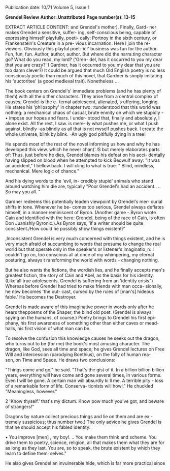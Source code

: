Publication date: 10/71
Volume 5, Issue 1

**Grendel Review**
**Author: Unattributed**
**Page number(s): 13-15**

EXTRACT ARTICLE CONTENT:
and Grendel's mother). Finally, Gard-
ner makes Grendel a sensitive, suffer-
ing, self-conscious being, capable of 
expressing himself playfully, poeti-
cally: Portnoy in the sixth century, 
or Frankenstein's Creature in a pre-
vious incarnation. Here I join the re-
viewers. Obviously this playful poet-
ic!' business was fun for the author. Fun, 
fun, fun. Author, author, author. But 
where did the narra.ting character go? 
What do you read, my lord? ('Gren-
del, has it occurred to you my dear 
that you are crazy?' I Gardner, has it 
occurred to you my dear that you 
are too damn clever?) It could be 
argued that much Old English poetry 
is no less consciously poetic than much 
of this novel, that Gardner is simply 
imitating his 'auctoritee' (a good 
medieval trait). Nonetheless ... 

The book centers on Grendel's' 
immediate problems (and he has 
plenty of them) with all the o ther 
characters. They arise from a central 
complex of causes; Grendel is the e-
ternal adolescent, alienated, s·uffering, 
longing. He states his 'philosophy' in 
chapter two: 
:tunderstood that this world was 
nothing: a mechanical chaos of casual, 
brute enmity on which we stupidly -
• 
impose our hopes and fears. I under-
stood that, finally and absolutely, I 
alone exist. All the rest, I saw. is mere-
ly what pushes me, or what I push 
against, blindly -as blindly as all that 
is not myself pushes back. I create the 
whole universe, blink by blink. -An 
ugly god pitifully dying in a tree! 

He spends most of the rest of the 
novel informing us how and why he 
has developed this view. which he 
never chan('.!S but merely elaborates 
parts of: Thus, just before he dies, 
Grendel blames his defeat on his acci-
dentally having slipped on blood when 
he attempted to kick Beowulf away: 
"It was an accident," I bellow back. 
I will cling to what is true. " Blind, 
mindless, mechanical. Mere logic of 
chance." 

And his dying words to the 'evil, in-
credibly stupid' animals who stand 
around watching him die are, typically 
"Poor Grendel's had an accident.. .. 
So may you all. " 

Gardner redeems this potentially 
leaden viewpoint by Grendel's mer-
curial shifts in tone. Whenever he be-
comes too serious, Grendel always 
deflates himself, in a manner 
reminiscent of Byron. (Another game 
-.Byron wrote Cain and identified 
with the hero: Grendel, being of the 
race of Cain, is often Don Juanishly 
Byronic.).As Byron says, 'if a writer 
should be quite consistent./How could 
he possibly show things existent?' 

,Inconsistent Grendel is very much 
concerned with things existent, and 
he is very much afraid of succumbing 
to words that presume to change the 
real world but that operate only in 
the speaker's or listener's imaginatio_n: 
I couldn't go on, too conscious all at 
once of my whimpering, my eternal 
posturing, always t ransforming the 
world with words - changing nothing. 

But he also wants the fictions, the 
wordish lies, and he finally accepts 
men's greatest fiction, the story of 
Cain and Abel, as the basis for his 
identity. (Like all true adolescents, 
Grendel is suffering from an 'identity 
crisis.') Whereas before Grendel had 
tried to make friends with man occa-
sionally, he now becomes 'the out-
cast, cursed by the rules of [man's] 
hideous fable.' He becomes the 
Destroyer. 

Grendel is made aware of this 
imaginative power in words only after 
he hears theppoems of the Shaper, the 
blind old poet. (Grendel is always 
spying on the humans, of course.) 
Poetry brings to Grendel his first epi-
phany, his first awareness of something 
other than either caves or mead-halls, 
his first vision of what man can be. 

To resolve the confusion this 
knowledge causes he seeks out the 
dragon, who turns out to be (for me) 
the book's most amusing character. 
The dragon, like God, sees all time and 
space; he gives Grendel lectures on 
Free Will and intercession (parodying 
Boethius), on the folly of human rea-
son,.on Time and Space. He draws two 
conclusions: 

"Things come and go," he said. 
"That's the gist of it. In a billion 
billion billion years, everything will 
have come and gone several times, 
in various forms. Even I will be 
gone. A certain man will absurdly 
ki ll me. A terrible pity - loss of a 
remarkable form of life. Conserva-
tionists will howl." He chuckled 
"Meaningless, however." 

2 'Know thyself.' that's my dictum. 
Know pow much you've got, and 
beware of strangers!" 

Dragons by nature collect precious 
things and lie on them and are ex -
tremely suspicious; thus number two.) 
The only advice he gives Grendel is 
that he should accept his fabled 
identity: 

• You improve [men] , my boy!. .. 
You make them think and scheme. 
You drive them to poetry, science, 
religion, all that makes them what 
they are for as long as they last. You 
are, so to speak, the brute existent 
by which they learn to define them· 
selves." 

He also gives Grendel an invulnerable 
hide, which is far more practical since